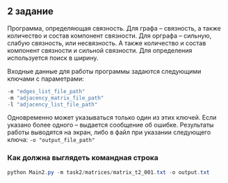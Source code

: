 ## 2 задание

Программа, определяющая связность. Для графа – связность, а также
количество и состав компонент связности. Для орграфа – сильную, слабую
связность, или несвязность. А также количество и состав компонент
связности и сильной связности. Для определения используется поиск в
ширину.

Входные данные для работы программы задаются следующими ключами
с параметрами:

```powershell
-e "edges_list_file_path"
-m "adjacency_matrix_file_path"
-l "adjacency_list_file_path"
```

Одновременно может указываться только один из этих ключей. Если
указано более одного – выдается сообщение об ошибке.
Результаты работы выводятся на экран, либо в файл при указании
следующего ключа: ```-o "output_file_path"```

### Как должна выглядеть командная строка
```powershell
python Main2.py -m task2/matrices/matrix_t2_001.txt -o output.txt 
```
